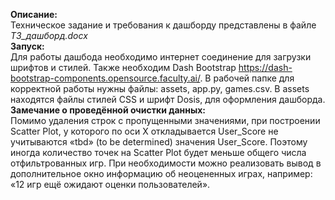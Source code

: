 **Описание:** \
Техническое задание и требования к дашборду представлены в файле _ТЗ_дашборд.docx_ \
**Запуск:** \
Для работы дашбода необходимо интернет соединение для загрузки шрифтов и стилей. Также необходим Dash Bootstrap https://dash-bootstrap-components.opensource.faculty.ai/. В  рабочей папке для корректной работы нужны файлы: assets, app.py, games.csv. В assets находятся файлы стилей CSS и шрифт Dosis, для оформления дашборда. \
**Замечание о проведённой очистки данных:**  
Помимо удаления строк с пропущенными значениями, при построении Scatter Plot, у которого по оси X откладывается User_Score не учитываются «tbd» (to be determined) значения User_Score. Поэтому иногда количество точек на Scatter Plot будет меньше общего числа отфильтрованных игр. При необходимости можно реализовать вывод в дополнительное окно информацию об неоцененных играх, например: «12 игр ещё ожидают оценки пользователей».
